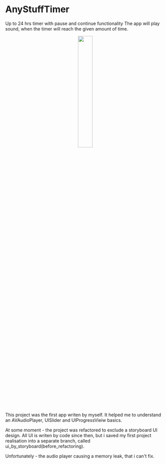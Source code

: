 # AnyStuffTimer
Up to 24 hrs timer with pause and continue functionality
The app will play sound, when the timer will reach the given amount of time.

<p align="center">
<img src="https://user-images.githubusercontent.com/82824022/209804810-71e7c481-46d4-4771-b0e4-ecbb5cc07085.PNG" width=30% height=30%>
</p>

This project was the first app writen by myself. It helped me to understand an AVAudioPlayer, UISlider and UIProgressVieiw basics.

At some moment - the project was refactored to exclude a storyboard UI design. All UI is writen by code since then, but i saved my first project realisation into a separate branch, called ui_by_storyboard(before_refactoring).

Unfortunately - the audio player causing a memory leak, that i can't fix.
